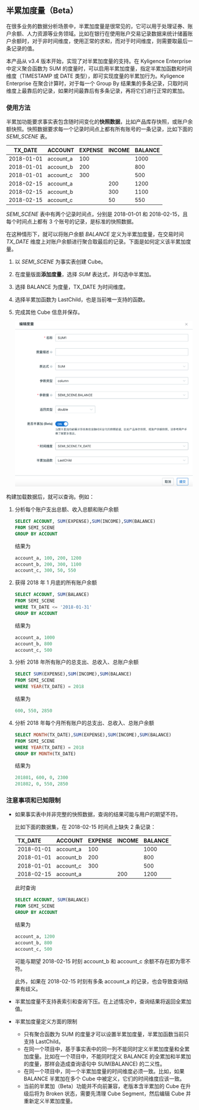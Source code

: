 ## 半累加度量（Beta）

在很多业务的数据分析场景中，半累加度量是很常见的，它可以用于处理证券、账户余额、人力资源等业务领域。比如在银行在使用账户交易记录数据来统计储蓄账户余额时，对于非时间维度，使用正常的求和，而对于时间维度，则需要取最后一条记录的值。

本产品从 v3.4 版本开始，实现了对半累加度量的支持。在 Kyligence Enterprise 中定义聚合函数为 SUM 的度量时，可以启用半累加度量，指定半累加函数和时间维度（TIMESTAMP 或 DATE 类型），即可实现度量的半累加行为。Kyligence Enterprise 在聚合计算时，对于每一个 Group By 结果集的多条记录，只取时间维度上最靠后的记录，如果时间最靠后有多条记录，再将它们进行正常的累加。

###  使用方法

半累加功能要求事实表包含随时间变化的**快照数据**，比如产品库存快照，或账户余额快照。快照数据要求每一个记录时间点上都有所有账号的一条记录，比如下面的 *SEMI_SCENE* 表。

| TX_DATE    | ACCOUNT   | EXPENSE | INCOME | BALANCE |
| ---------- | --------- | ------- | ------ | ------- |
| 2018-01-01 | account_a | 100     |        | 1000    |
| 2018-01-01 | account_b | 200     |        | 800     |
| 2018-01-01 | account_c | 300     |        | 500     |
| 2018-02-15 | account_a |         | 200    | 1200    |
| 2018-02-15 | account_b |         | 300    | 1100    |
| 2018-02-15 | account_c |         | 50     | 550     |

*SEMI_SCENE* 表中有两个记录时间点，分别是 2018-01-01 和 2018-02-15，且每个时间点上都有 3 个账号的记录，是标准的快照数据。

在这种情形下，就可以将账户余额 *BALANCE* 定义为半累加度量，在交易时间 *TX_DATE* 维度上对账户余额进行聚合取最后的记录。下面是如何定义该半累加度量。

1. 以 *SEMI_SCENE* 为事实表创建 Cube。

2. 在度量版面**添加度量**，选择 *SUM* 表达式，并勾选中半累加。

3. 选择 BALANCE 为度量，TX_DATE 为时间维度。

4. 选择半累加函数为 LastChild，也是当前唯一支持的函数。

5. 完成其他 Cube 信息并保存。
  
   ![添加度量](../images/semi_sum.cn.png)



构建加载数据后，就可以查询。例如：

1. 分析每个账户支出总额、收入总额和账户余额

   ```sql
   SELECT ACCOUNT, SUM(EXPENSE),SUM(INCOME),SUM(BALANCE)
   FROM SEMI_SCENE
   GROUP BY ACCOUNT
   ```

   结果为

   ```sql
   account_a, 100, 200, 1200
   account_b, 200, 300, 1100
   account_c, 300, 50, 550
   ```

2. 获得 2018 年 1 月底的所有账户余额

   ```sql
   SELECT ACCOUNT, SUM(BALANCE)
   FROM SEMI_SCENE
   WHERE TX_DATE <= '2018-01-31'
   GROUP BY ACCOUNT
   ```
   
   结果为
   
   ```sql
   account_a, 1000
   account_b, 800
   account_c, 500
   ```
   
3. 分析 2018 年所有账户的总支出、总收入、总账户余额

   ```sql
   SELECT SUM(EXPENSE),SUM(INCOME),SUM(BALANCE)
   FROM SEMI_SCENE
   WHERE YEAR(TX_DATE) = 2018
   ```

   结果为

   ```sql
   600, 550, 2850
   ```

4. 分析 2018 年每个月所有账户的总支出、总收入、总账户余额

   ```sql
   SELECT MONTH(TX_DATE),SUM(EXPENSE),SUM(INCOME),SUM(BALANCE)
   FROM SEMI_SCENE
   WHERE YEAR(TX_DATE) = 2018
   GROUP BY MONTH(TX_DATE)
   ```

   结果为

   ```sql
   201801, 600, 0, 2300
   201802, 0, 550, 2850
   ```



### 注意事项和已知限制

- 如果事实表中并非完整的快照数据，查询的结果可能与用户的期望不符。
  
  比如下面的数据集，在 2018-02-15 时间点上缺失 2 条记录：
  
  | TX_DATE    | ACCOUNT   | EXPENSE | INCOME | BALANCE |
  | ---------- | --------- | ------- | ------ | ------- |
  | 2018-01-01 | account_a | 100     |        | 1000    |
  | 2018-01-01 | account_b | 200     |        | 800     |
  | 2018-01-01 | account_c | 300     |        | 500     |
  | 2018-02-15 | account_a |         | 200    | 1200    |
  
  此时查询
  
  ```sql
  SELECT ACCOUNT, SUM(BALANCE)
  FROM SEMI_SCENE
  GROUP BY ACCOUNT
  ```
  
  结果为
  
  ```sql
  account_a, 1200
  account_b, 800
  account_c, 500
  ```

  可能与期望 2018-02-15 时刻 account_b 和 account_c 余额不存在即为零不符。

  此外，如果在 2018-02-15 时刻有多条 account_a 的记录，也会导致查询结果有歧义。
  
- 半累加度量不支持表索引和查询下压。在上述情况中，查询结果将返回全累加值。

- 半累加度量定义方面的限制

  - 只有聚合函数为 SUM 的度量才可以设置半累加度量，半累加函数当前只支持 LastChild。
  - 在同一个项目中，基于事实表中的同一列不能同时定义半累加度量和全累加度量。比如在一个项目中，不能同时定义 BALANCE 的全累加和半累加的度量，那样会造成查询语句中 SUM(BALANCE) 的二义性。
  - 在同一个项目中，同一个半累加度量的时间维度必须一致。比如，如果 BALANCE 半累加在多个 Cube 中被定义，它们的时间维度应该一致。
  - 当前的半累加（Beta）功能并不向前兼容，老版本含半累加的 Cube 在升级后将为 Broken 状态，需要先清理 Cube Segment，然后编辑 Cube 并重新定义半累加度量。

